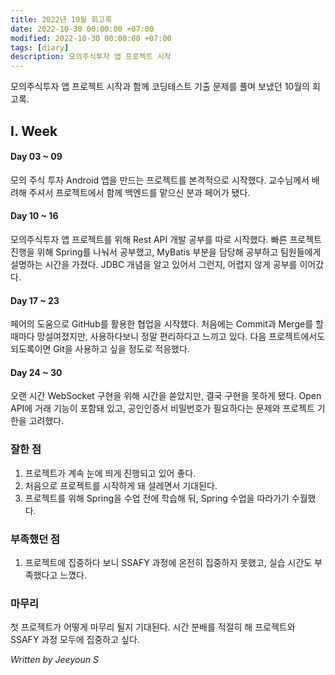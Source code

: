 ```yaml
---
title: 2022년 10월 회고록
date: 2022-10-30 00:00:00 +07:00
modified: 2022-10-30 00:00:00 +07:00
tags: [diary]
description: 모의주식투자 앱 프로젝트 시작
---
```


모의주식투자 앱 프로젝트 시작과 함께 코딩테스트 기출 문제를 풀며 보냈던 10월의 회고록.

## I. Week
#### Day 03 ~ 09
모의 주식 투자 Android 앱을 만드는 프로젝트를 본격적으로 시작했다. 교수님께서 배려해 주셔서 프로젝트에서 함께 백엔드를 맡으신 분과 페어가 됐다.
#### Day 10 ~ 16
모의주식투자 앱 프로젝트를 위해 Rest API 개발 공부를 따로 시작했다. 빠른 프로젝트 진행을 위해 Spring를 나눠서 공부했고, MyBatis 부분을 담당해 공부하고 팀원들에게 설명하는 시간을 가졌다. JDBC 개념을 알고 있어서 그런지, 어렵지 않게 공부를 이어갔다.
#### Day 17 ~ 23
페어의 도움으로 GitHub를 활용한 협업을 시작했다. 처음에는 Commit과 Merge를 할 때마다 망설여졌지만, 사용하다보니 정말 편리하다고 느끼고 있다. 다음 프로젝트에서도 되도록이면 Git을 사용하고 싶을 정도로 적응했다.
#### Day 24 ~ 30
오랜 시간 WebSocket 구현을 위해 시간을 쏟았지만, 결국 구현을 못하게 됐다. Open API에 거래 기능이 포함돼 있고, 공인인증서 비밀번호가 필요하다는 문제와 프로젝트 기한을 고려했다. 

### 잘한 점
1. 프로젝트가 계속 눈에 띄게 진행되고 있어 좋다.
2. 처음으로 프로젝트를 시작하게 돼 설레면서 기대된다.
3. 프로젝트를 위해 Spring을 수업 전에 학습해 둬, Spring 수업을 따라가기 수월했다.

### 부족했던 점
1. 프로젝트에 집중하다 보니 SSAFY 과정에 온전히 집중하지 못했고, 실습 시간도 부족했다고 느꼈다.

### 마무리
첫 프로젝트가 어떻게 마무리 될지 기대된다. 시간 분배를 적절히 해 프로젝트와 SSAFY 과정 모두에 집중하고 싶다.

_Written by Jeeyoun S_
